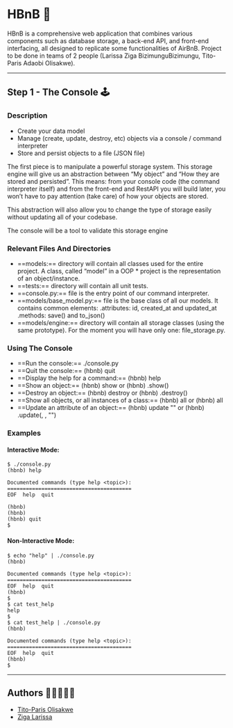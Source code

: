 # HBnB 🏨

HBnB is a comprehensive web application that combines various components such as database storage, a back-end API, and front-end interfacing, all designed to replicate some functionalities of AirBnB.
Project to be done in teams of 2 people (Larissa Ziga BizimunguBizimungu, Tito-Paris Adaobi Olisakwe).

-----------

## Step 1 - The Console 🕹️

### Description

* Create your data model
* Manage (create, update, destroy, etc) objects via a console / command interpreter
* Store and persist objects to a file (JSON file)

The first piece is to manipulate a powerful storage system. This storage engine will give us an abstraction between “My object” and “How they are stored and persisted”. This means: from your console code (the command interpreter itself) and from the front-end and RestAPI you will build later, you won’t have to pay attention (take care) of how your objects are stored.

This abstraction will also allow you to change the type of storage easily without updating all of your codebase.

The console will be a tool to validate this storage engine


### Relevant Files And Directories

* ==models:== directory will contain all classes used for the entire project. A class, called “model” in a OOP * project is the representation of an object/instance.
* ==tests:== directory will contain all unit tests.
* ==console.py:== file is the entry point of our command interpreter.
* ==models/base_model.py:== file is the base class of all our models. It contains common elements: .attributes: id, created_at and updated_at .methods: save() and to_json()
* ==models/engine:== directory will contain all storage classes (using the same prototype). For the moment you will have only one: file_storage.py.


### Using The Console

* ==Run the console:== ./console.py
* ==Quit the console:== (hbnb) quit
* ==Display the help for a command:== (hbnb) help <command>
* ==Show an object:== (hbnb) show <class> <id> or (hbnb) <class>.show(<id>)
* ==Destroy an object:== (hbnb) destroy <class> <id> or (hbnb) <class>.destroy(<id>)
* ==Show all objects, or all instances of a class:== (hbnb) all or (hbnb) all <class>
* ==Update an attribute of an object:== (hbnb) update <class> <id> <attribute name> "<attribute value>" or (hbnb) <class>.update(<id>, <attribute name>, "<attribute value>")


### Examples 

#### Interactive Mode:

```
$ ./console.py
(hbnb) help

Documented commands (type help <topic>):
========================================
EOF  help  quit

(hbnb) 
(hbnb) 
(hbnb) quit
$
```

#### Non-Interactive Mode:
```
$ echo "help" | ./console.py
(hbnb)

Documented commands (type help <topic>):
========================================
EOF  help  quit
(hbnb) 
$
$ cat test_help
help
$
$ cat test_help | ./console.py
(hbnb)

Documented commands (type help <topic>):
========================================
EOF  help  quit
(hbnb) 
$
```

---------------
## Authors 🧑🏿‍🤝‍🧑🏿
* [Tito-Paris Olisakwe](https://github.com/Tito-Olisakwe)
* [Ziga Larissa](https://github.com/ZigaLarissa)